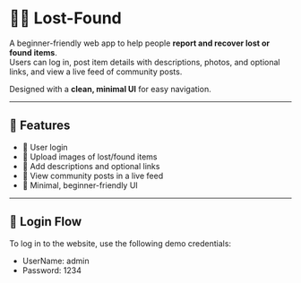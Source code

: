 # 🕵️‍♂️ Lost-Found  

A beginner-friendly web app to help people **report and recover lost or found items**.  
Users can log in, post item details with descriptions, photos, and optional links, and view a live feed of community posts.  

Designed with a **clean, minimal UI** for easy navigation.  

---

## 🚀 Features
- 🔑 User login  
- 📸 Upload images of lost/found items  
- 📝 Add descriptions and optional links  
- 📰 View community posts in a live feed  
- 🎨 Minimal, beginner-friendly UI  

---

## 🔐 Login Flow
To log in to the website, use the following demo credentials:

- UserName: admin
- Password: 1234


